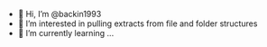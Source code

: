 - 👋 Hi, I’m @backin1993
- 👀 I’m interested in pulling extracts from file and folder structures
- 🌱 I’m currently learning ...


<!---
backin1993/backin1993 is a ✨ special ✨ repository because its `README.md` (this file) appears on your GitHub profile.
You can click the Preview link to take a look at your changes.
--->
